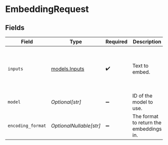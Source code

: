 # EmbeddingRequest


## Fields

| Field                                              | Type                                               | Required                                           | Description                                        | Example                                            |
| -------------------------------------------------- | -------------------------------------------------- | -------------------------------------------------- | -------------------------------------------------- | -------------------------------------------------- |
| `inputs`                                           | [models.Inputs](../models/inputs.md)               | :heavy_check_mark:                                 | Text to embed.                                     | [<br/>"Embed this sentence.",<br/>"As well as this one."<br/>] |
| `model`                                            | *Optional[str]*                                    | :heavy_minus_sign:                                 | ID of the model to use.                            |                                                    |
| `encoding_format`                                  | *OptionalNullable[str]*                            | :heavy_minus_sign:                                 | The format to return the embeddings in.            |                                                    |